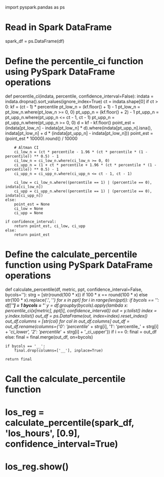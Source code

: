 import pyspark.pandas as ps

# Read in Spark DataFrame
spark_df = ps.DataFrame(df)

# Define the percentile_ci function using PySpark DataFrame operations
def percentile_ci(indata, percentile, confidence_interval=False):
    indata = indata.dropna().sort_values(ignore_index=True)
    ct = indata.shape[0]
    if ct > 0:
        kf = (ct - 1) * percentile
        pt_low_n = (kf.floor() + 1) - 1
        pt_low_n = pt_low_n.where(pt_low_n >= 0, 0)
        pt_upp_n = (kf.floor() + 2) - 1
        pt_upp_n = pt_upp_n.where(pt_upp_n <= ct - 1, ct - 1)
        pt_upp_n = pt_upp_n.where(pt_upp_n >= 0, 0)
        d = kf - kf.floor()
        point_est = (indata[pt_low_n] - indata[pt_low_n] * d).where(indata[pt_upp_n].isna(), 
                                                                     indata[pt_low_n] + d * (indata[pt_upp_n] - indata[pt_low_n]))
        point_est = (point_est * 10000).round() / 10000

        # Altman CI
        ci_low_n = (ct * percentile - 1.96 * (ct * percentile * (1 - percentile)) ** 0.5) - 1
        ci_low_n = ci_low_n.where(ci_low_n >= 0, 0)
        ci_upp_n = (1 + ct * percentile + 1.96 * (ct * percentile * (1 - percentile)) ** 0.5) - 1
        ci_upp_n = ci_upp_n.where(ci_upp_n <= ct - 1, ct - 1)
        
        ci_low = ci_low_n.where((percentile == 1) | (percentile == 0), indata[ci_low_n])
        ci_upp = ci_upp_n.where((percentile == 1) | (percentile == 0), indata[ci_upp_n])
    else:
        point_est = None
        ci_low = None
        ci_upp = None

    if confidence_interval:
        return point_est, ci_low, ci_upp
    else:
        return point_est

# Define the calculate_percentile function using PySpark DataFrame operations
def calculate_percentile(df, metric, ppt, confidence_interval=False, bycols=''):
    strg = [str(round(100 * x)) if 100 * x == round(100 * x) else str(100 * x).replace('.', '_') for x in ppt]
    for i in range(len(ppt)):
        if bycols == '':
            df['__'] = 1
            bycols = '__'
        y = df.groupby(bycols).apply(lambda x: percentile_ci(x[metric], ppt[i], confidence_interval))
        out = y.tolist()
        index = y.index.tolist()
        out_df = ps.DataFrame(out, index=index).reset_index()
        out_df.columns = [str(col) for col in out_df.columns]
        out_df = out_df.rename(columns={'0': 'percentile_' + strg[i],
                                        '1': 'percentile_' + strg[i] + '_ci_lower',
                                        '2': 'percentile_' + strg[i] + '_ci_upper'})
        if i == 0:
            final = out_df
        else:
            final = final.merge(out_df, on=bycols)

    if bycols == '__':
        final.drop(columns=['__'], inplace=True)

    return final

# Call the calculate_percentile function
# los_reg = calculate_percentile(spark_df, 'los_hours', [0.9], confidence_interval=True)
# los_reg.show()
